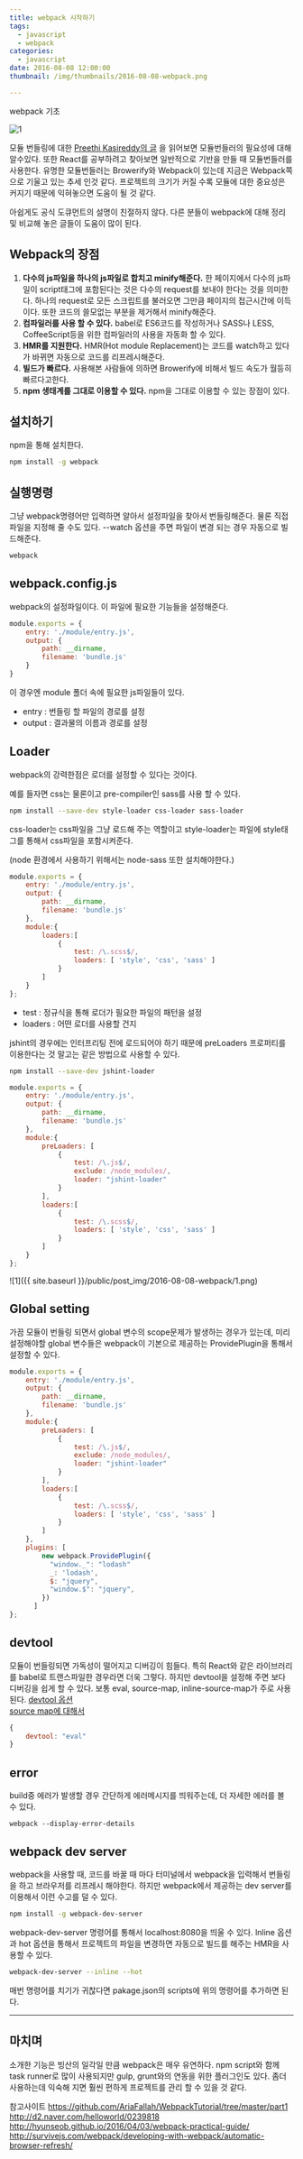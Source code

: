 ```yaml
---
title: webpack 시작하기
tags:
  - javascript
  - webpack
categories:
  - javascript
date: 2016-08-08 12:00:00
thumbnail: /img/thumbnails/2016-08-08-webpack.png

---
```

webpack 기초
<!-- more --> 
<style>
img{ margin: 0 auto; display: block;}
</style>

![1](https://avatars0.githubusercontent.com/webpack?&s=256)

모듈 번들링에 대한 <a href="https://medium.freecodecamp.com/javascript-modules-part-2-module-bundling-5020383cf306#.w67ghql7u">Preethi Kasireddy의 글</a> 을 읽어보면 모듈번들러의 필요성에 대해 알수있다. 또한 React를 공부하려고 찾아보면 일반적으로 기반을 만들 때 모듈번들러를 사용한다. 유명한 모듈번들러는 Browerify와 Webpack이 있는데 지금은 Webpack쪽으로 기울고 있는 추세 인것 같다. 프로젝트의 크기가 커질 수록 모듈에 대한 중요성은 커지기 때문에 익혀놓으면 도움이 될 것 같다.

아쉽게도 공식 도큐먼트의 설명이 친절하지 않다. 다른 분들이 webpack에 대해 정리 및 비교해 놓은 글들이 도움이 많이 된다.

## Webpack의 장점

1. **다수의 js파일을 하나의 js파일로 합치고 minify해준다.**
한 페이지에서 다수의 js파일이 script태그에 포함된다는 것은 다수의 request를 보내야 한다는 것을 의미한다. 하나의 request로 모든 스크립트를 불러오면 그만큼 페이지의 접근시간에 이득이다. 또한 코드의 쓸모없는 부분을 제거해서 minify해준다.
2. **컴파일러를 사용 할 수 있다.**
babel로 ES6코드를 작성하거나 SASS나 LESS, CoffeeScript등을 위한 컴파일러의 사용을 자동화 할 수 있다.
3. **HMR를 지원한다.**
HMR(Hot module Replacement)는 코드를 watch하고 있다가 바뀌면 자동으로 코드를 리프레시해준다.
4. **빌드가 빠르다.**
사용해본 사람들에 의하면 Browerify에 비해서 빌드 속도가 월등히 빠르다고한다.
5. **npm 생태계를 그대로 이용할 수 있다.**
npm을 그대로 이용할 수 있는 장점이 있다.

## 설치하기
npm을 통해 설치한다.

```bash
npm install -g webpack
```

## 실행명령
그냥 webpack명령어만 입력하면 알아서 설정파일을 찾아서 번들링해준다. 물론 직접 파일을 지정해 줄 수도 있다.
--watch 옵션을 주면 파일이 변경 되는 경우 자동으로 빌드해준다.

```bash
webpack
```

## webpack.config.js
webpack의 설정파일이다. 이 파일에 필요한 기능들을 설정해준다.

```js
module.exports = {
    entry: './module/entry.js',
    output: {
        path: __dirname,
        filename: 'bundle.js'
    }
}
```

이 경우엔 module 폴더 속에 필요한 js파일들이 있다.

- entry : 번들링 할 파일의 경로를 설정
- output : 결과물의 이름과 경로를 설정

## Loader

webpack의 강력한점은 로더를 설정할 수 있다는 것이다.

예를 들자면 css는 물론이고 pre-compiler인 sass를 사용 할 수 있다.

```sh
npm install --save-dev style-loader css-loader sass-loader
```

css-loader는 css파일을 그냥 로드해 주는 역할이고 style-loader는 파일에 style태그를 통해서 css파일을 포함시켜준다.

(node 환경에서 사용하기 위해서는 node-sass 또한 설치해야한다.)

```js
module.exports = {
    entry: './module/entry.js',
    output: {
        path: __dirname,
        filename: 'bundle.js'
    },
    module:{
        loaders:[
            {
                test: /\.scss$/,
                loaders: [ 'style', 'css', 'sass' ]
            }
        ]
    }
};
```

- test : 정규식을 통해 로더가 필요한 파일의 패턴을 설정
- loaders : 어떤 로더를 사용할 건지

jshint의 경우에는 인터프리팅 전에 로드되어야 하기 때문에
preLoaders 프로퍼티를 이용한다는 것 말고는 같은 방법으로 사용할 수 있다.

```bash
npm install --save-dev jshint-loader
```

```js
module.exports = {
    entry: './module/entry.js',
    output: {
        path: __dirname,
        filename: 'bundle.js'
    },
    module:{
        preLoaders: [
            {
                test: /\.js$/,
                exclude: /node_modules/,
                loader: "jshint-loader"
            }
        ],
        loaders:[
            {
                test: /\.scss$/,
                loaders: [ 'style', 'css', 'sass' ]
            }
        ]
    }
};
```

![1]({{ site.baseurl }}/public/post_img/2016-08-08-webpack/1.png)

## Global setting

가끔 모듈이 번들링 되면서 global 변수의 scope문제가 발생하는 경우가 있는데, 미리 설정해야할 global 변수들은 webpack이 기본으로 제공하는 ProvidePlugin을 통해서 설정할 수 있다.


```js
module.exports = {
    entry: './module/entry.js',
    output: {
        path: __dirname,
        filename: 'bundle.js'
    },
    module:{
        preLoaders: [
            {
                test: /\.js$/,
                exclude: /node_modules/,
                loader: "jshint-loader"
            }
        ],
        loaders:[
            {
                test: /\.scss$/,
                loaders: [ 'style', 'css', 'sass' ]
            }
        ]
    },
    plugins: [
        new webpack.ProvidePlugin({
          "window._": "lodash"
          _: 'lodash',
          $: "jquery",
          "window.$": "jquery",
        })
      ]
};

```

## devtool
모듈이 번들링되면 가독성이 떨어지고 디버깅이 힘들다. 특히 React와 같은 라이브러리를 babel로 트랜스파일한 경우라면 더욱 그렇다. 하지만 devtool을 설정해 주면 보다 디버깅을 쉽게 할 수 있다. 보통 eval, source-map, inline-source-map가 주로 사용된다.
<a href="https://webpack.github.io/docs/configuration.html#devtool" target='_blank'>devtool 옵션</a><br>
<a href="http://blog.teamtreehouse.com/introduction-source-maps" target='_blank'>source map에 대해서</a>

```js
{
    devtool: "eval"
}
```

## error
build중 에러가 발생할 경우 간단하게 에러메시지를 띄워주는데, 더 자세한 에러를 볼 수 있다.

```
webpack --display-error-details
```


## webpack dev server
webpack을 사용할 때, 코드를 바꿀 때 마다 터미널에서 webpack을 입력해서 번들링을 하고 브라우저를 리프레시 해야한다. 하지만 webpack에서 제공하는 dev server를 이용해서 이런 수고를 덜 수 있다.

```sh
npm install -g webpack-dev-server
```

webpack-dev-server 명령어를 통해서 localhost:8080을 띄울 수 있다. lnline 옵션과 hot 옵션을 통해서 프로젝트의 파일을 변경하면 자동으로 빌드를 해주는 HMR을 사용할 수 있다.

```sh
webpack-dev-server --inline --hot
```

매번 명령어를 치기가 귀찮다면 pakage.json의 scripts에 위의 명령어를 추가하면 된다.

-------

## 마치며
소개한 기능은 빙산의 일각일 만큼 webpack은 매우 유연하다. npm script와 함께 task runner로 많이 사용되지만 gulp, grunt와의 연동을 위한 플러그인도 있다. 좀더 사용하는데 익숙해 지면 훨씬 편하게 프로젝트를 관리 할 수 있을 것 같다.
<br>

참고사이트
<a href="https://github.com/AriaFallah/WebpackTutorial/tree/master/part1" target="_blank">https://github.com/AriaFallah/WebpackTutorial/tree/master/part1</a>
<a href="http://d2.naver.com/helloworld/0239818" target="_blank">http://d2.naver.com/helloworld/0239818</a>
<a href="http://hyunseob.github.io/2016/04/03/webpack-practical-guide/" target="_blank">http://hyunseob.github.io/2016/04/03/webpack-practical-guide/</a>
<a href="http://survivejs.com/webpack/developing-with-webpack/automatic-browser-refresh/" target="_blank">http://survivejs.com/webpack/developing-with-webpack/automatic-browser-refresh/</a>
